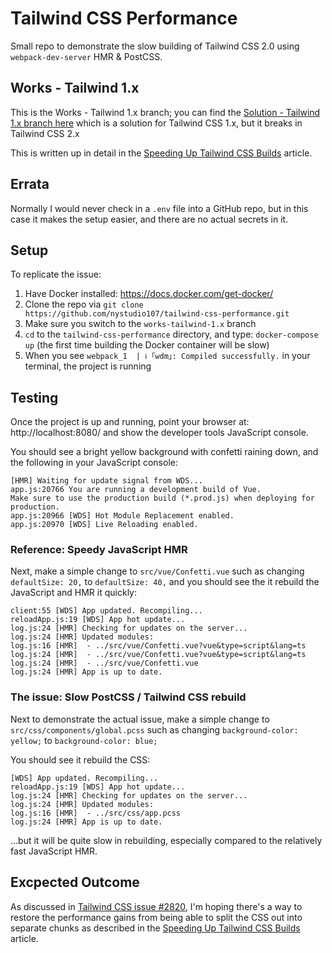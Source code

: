 # Tailwind CSS Performance

Small repo to demonstrate the slow building of Tailwind CSS 2.0 using `webpack-dev-server` HMR & PostCSS.

## Works - Tailwind 1.x

This is the Works - Tailwind 1.x branch; you can find the [Solution - Tailwind 1.x branch here](https://github.com/nystudio107/tailwind-css-performance/tree/solution) which is a solution for Tailwind CSS 1.x, but it breaks in Tailwind CSS 2.x

This is written up in detail in the [Speeding Up Tailwind CSS Builds](https://nystudio107.com/blog/speeding-up-tailwind-css-builds) article.

## Errata

Normally I would never check in a `.env` file into a GitHub repo, but in this case it makes the setup easier, and there are no actual secrets in it.

## Setup

To replicate the issue:

1. Have Docker installed: https://docs.docker.com/get-docker/
2. Clone the repo via `git clone https://github.com/nystudio107/tailwind-css-performance.git`
3. Make sure you switch to the `works-tailwind-1.x` branch
4. `cd` to the `tailwind-css-performance` directory, and type: `docker-compose up` (the first time building the Docker container will be slow)
5. When you see `webpack_1  | ℹ ｢wdm｣: Compiled successfully.` in your terminal, the project is running

## Testing

Once the project is up and running, point your browser at: http://localhost:8080/ and show the developer tools JavaScript console.

You should see a bright yellow background with confetti raining down, and the following in your JavaScript console:

```
[HMR] Waiting for update signal from WDS...
app.js:20766 You are running a development build of Vue.
Make sure to use the production build (*.prod.js) when deploying for production.
app.js:20966 [WDS] Hot Module Replacement enabled.
app.js:20970 [WDS] Live Reloading enabled.
```

### Reference: Speedy JavaScript HMR

Next, make a simple change to `src/vue/Confetti.vue` such as changing `defaultSize: 20,` to `defaultSize: 40,` and you should see the it rebuild the JavaScript and HMR it quickly:

```
client:55 [WDS] App updated. Recompiling...
reloadApp.js:19 [WDS] App hot update...
log.js:24 [HMR] Checking for updates on the server...
log.js:24 [HMR] Updated modules:
log.js:16 [HMR]  - ../src/vue/Confetti.vue?vue&type=script&lang=ts
log.js:24 [HMR]  - ../src/vue/Confetti.vue?vue&type=script&lang=ts
log.js:24 [HMR]  - ../src/vue/Confetti.vue
log.js:24 [HMR] App is up to date.
```

### The issue: Slow PostCSS / Tailwind CSS rebuild

Next to demonstrate the actual issue, make a simple change to `src/css/components/global.pcss` such as changing `background-color: yellow;` to `background-color: blue;`

You should see it rebuild the CSS:

```
[WDS] App updated. Recompiling...
reloadApp.js:19 [WDS] App hot update...
log.js:24 [HMR] Checking for updates on the server...
log.js:24 [HMR] Updated modules:
log.js:16 [HMR]  - ../src/css/app.pcss
log.js:24 [HMR] App is up to date.
```

...but it will be quite slow in rebuilding, especially compared to the relatively fast JavaScript HMR.

## Excpected Outcome

As discussed in [Tailwind CSS issue #2820](https://github.com/tailwindlabs/tailwindcss/issues/2820), I'm hoping there's a way to restore the performance gains from being able to split the CSS out into separate chunks as described in the [Speeding Up Tailwind CSS Builds](https://nystudio107.com/blog/speeding-up-tailwind-css-builds) article.
